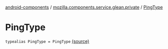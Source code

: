 [android-components](../index.md) / [mozilla.components.service.glean.private](index.md) / [PingType](./-ping-type.md)

# PingType

`typealias PingType = PingType` [(source)](https://github.com/mozilla-mobile/android-components/blob/master/components/service/glean/src/main/java/mozilla/components/service/glean/private/MetricAliases.kt#L20)